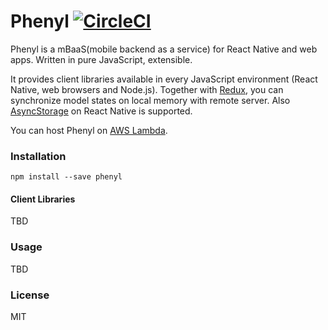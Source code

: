 # Phenyl [![CircleCI](https://circleci.com/gh/phenyl-js/phenyl.svg?style=shield&circle-token=e5b0170cf6df4acd73f13c66cc37e0cb1a56948c)](https://circleci.com/gh/phenyl-js/phenyl)

Phenyl is a mBaaS(mobile backend as a service) for React Native and web apps.
Written in pure JavaScript, extensible.

It provides client libraries available in every JavaScript environment (React Native, web browsers and Node.js).
Together with [Redux](https://redux.js.org/), you can synchronize model states on local memory with remote server.
Also [AsyncStorage](https://facebook.github.io/react-native/docs/asyncstorage.html) on React Native is supported.

You can host Phenyl on [AWS Lambda](https://aws.amazon.com/lambda/).

### Installation

```
npm install --save phenyl
```

#### Client Libraries

TBD

### Usage
TBD

### License

MIT
